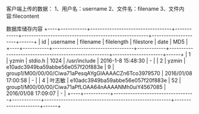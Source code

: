 客户端上传的数据：
1、用户名：username
2、文件名：filename
3、文件内容:filecontent

数据库储存内容
+----+-----------+----------------------------------+------------+-----------------------------------------------------+---------------------+------+
| id | username  | filename                         | filelength | filestore                                           | date                | MD5  |
+----+-----------+----------------------------------+------------+-----------------------------------------------------+---------------------+------+
|  1 | yzmin     | stdio.h                          |       1024 | /usr/include                                        | 2016-1-8 15:48:30   | -    |
|  2 | yzmin     | e10adc3949ba59abbe56e057f20f883e |          9 | group1/M00/00/00/Ciwa71aPesqAYgGIAAAACZn6Tco3979570 | 2016/01/08 17:00:58 | -    |
|  4 | 叶志敏    | e10adc3949ba59abbe56e057f20f883e |         52 | group1/M00/00/00/Ciwa71aPfLOAA64nAAAANMh0uiY4567085 | 2016/01/08 17:09:07 | -    |
+----+-----------+----------------------------------+------------+-----------------------------------------------------+---------------------+------+


